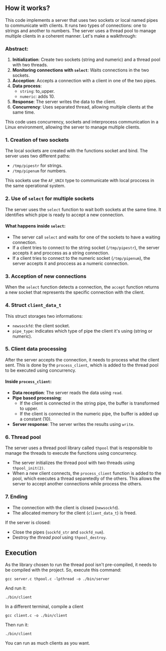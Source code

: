## How it works?

This code implements a server that uses two sockets or local named pipes to communicate with clients. It runs two types of connections: one to strings and another to numbers. The server uses a thread pool to manage multiple clients in a coherent manner. Let's make a walkthrough:

### Abstract:

1.  **Initialization**: Create two sockets (string and numeric) and a thread pool with two threads.
2.  **Monitoring connections with `select`**: Waits connections in the two sockets.
3.  **Acception**: Accepts a connection with a client in one of the two pipes.
4.  **Data process**:
    -   `string`: to_upper.
    -   `numeric`: adds 10.
5.  **Response**: The server writes the data to the client.
6.  **Concurrency**: Uses separated thread, allowing multiple clients at the same time.

This code uses concurrency, sockets and interprocess communication in a Linux environment, allowing the server to manage multiple clients.

### 1. **Creation of two sockets**

The local sockets are created with the functions socket and bind. The server uses two different paths:

-   `/tmp/pipestr` for strings.
-   `/tmp/pipenum` for numbers.

This sockets use the `AF_UNIX` type to communicate with local proccess in the same operational system.

### 2. **Use of `select` for multiple sockets**

The server uses the `select` function to wait both sockets at the same time. It identifies which pipe is ready to accept a new connection.

#### What happens inside `select`:

-   The server call `select` and waits for one of the sockets to have a waiting connection.
-   If a client tries to connect to the string socket (`/tmp/pipestr`), the server accepts it and proccess as a string connection.
-   If a client tries to connect to the numeric socket  (`/tmp/pipenum`), the server accepts it and proccess as a numeric connection.

### 3. **Acception of new connections**

When the `select` function detects a connection, the `accept` function returns a new socket that represents the specific connection with the client.

### 4. **Struct `client_data_t`**

This struct storages two informations:

-   `newsockfd`: the client socket.
-   `pipe_type`: indicates which type of pipe the client it's using (string or numeric).

### 5. **Client data processing**

After the server accepts the connection, it needs to process what the client sent. This is done by the `process_client`, which is added to the thread pool to be executed using concurrency.

#### Inside `process_client`:

-   **Data reception**: The server reads the data using `read`.
-   **Pipe based processing**:
    -   If the client is connected in the string pipe, the buffer is transformed to upper.
    -   If the client is connected in the numeric pipe, the buffer is added up a constant (10).
-   **Server response**: The server writes the results using `write`.

### 6. **Thread pool**

The server uses a thread pool library called `thpool` that is responsible to manage the threads to execute the functions using concurrency.

-   The server initializes the thread pool with two threads using `thpool_init(2)`.
-   When a new client connects, the `process_client` function is added to the pool, which executes a thread separetedly of the others. This allows the server to accept another connections while process the others.

### 7. **Ending**

-   The connection with the client is closed (`newsockfd`).
-   The allocated memory for the client (`client_data_t`) is freed.

If the server is closed:

-   Close the pipes (`sockfd_str` and `sockfd_num`).
-   Destroy the _thread pool_ using `thpool_destroy`.

## Execution

As the library chosen to run the thread pool isn't pre-compiled, it needs to be compiled with the project. So, execute this command:
```
gcc server.c thpool.c -lpthread -o ./bin/server
```
And run it:
```
./bin/client
```
In a different terminal, compile a client
```
gcc client.c -o ./bin/client
```
Then run it:
```
./bin/client
```
You can run as much clients as you want.
